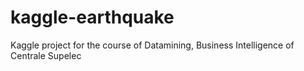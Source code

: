 # kaggle-earthquake
Kaggle project for the course of Datamining, Business Intelligence of Centrale Supelec
